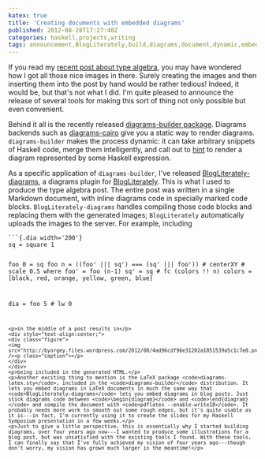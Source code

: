 ```yaml
---
katex: true
title: 'Creating documents with embedded diagrams'
published: 2012-08-28T17:27:40Z
categories: haskell,projects,writing
tags: announcement,BlogLiterately,build,diagrams,document,dynamic,embedding,hint,LaTeX,Markdown
---
```


<p>If you read my <a href="https://byorgey.github.io/blog/posts/2012/08/24/unordered-tuples-and-type-algebra.html">recent post about type algebra</a>, you may have wondered how I got all those nice images in there. Surely creating the images and then inserting them into the post by hand would be rather tedious! Indeed, it would be, but that's not what I did. I'm quite pleased to announce the release of several tools for making this sort of thing not only possible but even convenient.</p>
<p>Behind it all is the recently released <a href="http://hackage.haskell.org/package/diagrams%2Dbuilder">diagrams-builder package</a>. Diagrams backends such as <a href="http://hackage.haskell.org/package/diagrams%2Dcairo">diagrams-cairo</a> give you a static way to render diagrams. <code>diagrams-builder</code> makes the process dynamic: it can take arbitrary snippets of Haskell code, merge them intelligently, and call out to <a href="http://hackage.haskell.org/package/hint">hint</a> to render a diagram represented by some Haskell expression.</p>
<p>As a specific application of <code>diagrams-builder</code>, I've released <a href="http://hackage.haskell.org/package/BlogLiterately%2Ddiagrams">BlogLiterately-diagrams</a>, a diagrams plugin for <a href="http://hackage.haskell.org/package/BlogLiterately">BlogLiterately</a>. This is what I used to produce the type algebra post. The entire post was written in a single Markdown document, with inline diagrams code in specially marked code blocks. <code>BlogLiterately-diagrams</code> handles compiling those code blocks and replacing them with the generated images; <code>BlogLiterately</code> automatically uploads the images to the server. For example, including</p>
<pre><code>```{.dia width='200'}
sq = square 1

foo 0 = sq
foo n = ((foo' ||| sq') === (sq' ||| foo')) # centerXY # scale 0.5
  where 
    foo'   = foo (n-1)
    sq'    = sq # fc (colors !! n)
    colors = [black, red, orange, yellow, green, blue]

dia = foo 5 # lw 0
```</code></pre>
<p>in the middle of a post results in</p>
<div style="text-align:center;">
<div class="figure">
<img src="http://byorgey.files.wordpress.com/2012/08/4ad96cdf96e31202a1851539a5c1c7e0.png" /><p class="caption"></p>
</div>
</div>
<p>being included in the generated HTML.</p>
<p>Another exciting thing to mention is the LaTeX package <code>diagrams-latex.sty</code>, included in the <code>diagrams-builder</code> distribution. It lets you embed diagrams in LaTeX documents in much the same way that <code>BlogLiterately-diagrams</code> lets you embed diagrams in blog posts. Just stick diagrams code between <code>\begin{diagram}</code> and <code>\end{diagram}</code> and compile the document with <code>pdflatex --enable-write18</code>. It probably needs more work to smooth out some rough edges, but it's quite usable as it is---in fact, I'm currently using it to create the slides for my Haskell Symposium presentation in a few weeks.</p>
<p>Just to give a little perspective, this is essentially why I started building diagrams, over four years ago now---I wanted to produce some illustrations for a blog post, but was unsatisfied with the existing tools I found. With these tools, I can finally say that I've fully achieved my vision of four years ago---though don't worry, my vision has grown much larger in the meantime!</p>

